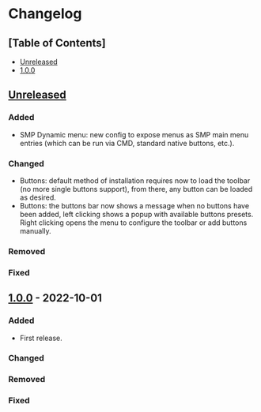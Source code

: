 # Changelog

## [Table of Contents]
- [Unreleased](#unreleased)
- [1.0.0](#100---2022-10-01)

## [Unreleased][]
### Added
- SMP Dynamic menu: new config to expose menus as SMP main menu entries (which can be run via CMD, standard native buttons, etc.).
### Changed
- Buttons: default method of installation requires now to load the toolbar (no more single buttons support), from there, any button can be loaded as desired.
- Buttons: the buttons bar now shows a message when no buttons have been added, left clicking shows a popup with available buttons presets. Right clicking opens the menu to configure the toolbar or add buttons manually.
### Removed
### Fixed

## [1.0.0] - 2022-10-01
### Added
- First release.
### Changed
### Removed
### Fixed

[Unreleased]: https://github.com/regorxxx/ListenBrainz-SMP/compare/v1.0.0...HEAD
[1.0.0]: https://github.com/regorxxx/ListenBrainz-SMP/compare/3c4f2d0...v1.0.0
